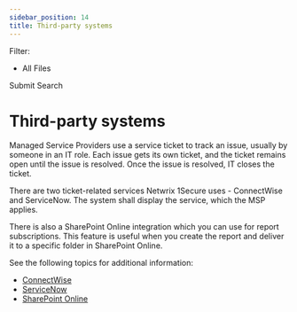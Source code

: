 ```yaml
---
sidebar_position: 14
title: Third-party systems
---
```


Filter: 

* All Files

Submit Search

# Third-party systems

Managed Service Providers use a service ticket to track an issue, usually by someone in an IT role. Each issue gets its own ticket, and the ticket remains open until the issue is resolved. Once the issue is resolved, IT closes the ticket.

There are two ticket-related services Netwrix 1Secure uses - ConnectWise and ServiceNow. The system shall display the service, which the MSP applies.

There is also a SharePoint Online integration which you can use for report subscriptions. This feature is useful when you create the report and deliver it to a specific folder in SharePoint Online.

See the following topics for additional information:

* [ConnectWise](ConnectWise "ConnectWise")
* [ServiceNow](ServiceNow "ServiceNow")
* [SharePoint Online](SharePointOnline "SharePoint Online")